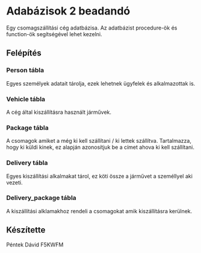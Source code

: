 # Adabázisok 2 beadandó

Egy csomagszállítási cég adatbázisa. Az adatbázist procedure-ök és function-ök segítségével lehet kezelni.

## Felépítés

### Person tábla
Egyes személyek adatait tárolja, ezek lehetnek ügyfelek és alkalmazottak is.

### Vehicle tábla
A cég által kiszállításra használt járművek.

### Package tábla
A csomagok amiket a még ki kell szállítani / ki lettek szállítva. Tartalmazza, hogy ki küldi kinek, ez alapján azonosítjuk be a címet ahova ki kell szállítani.

### Delivery tábla
Egyes kiszállítási alkalmakat tárol, ez köti össze a járművet a személlyel aki vezeti.

### Delivery_package tábla
A kiszállítási alklamakhoz rendeli a csomagokat amik kiszállításra kerülnek.

## Készítette
Péntek Dávid F5KWFM
